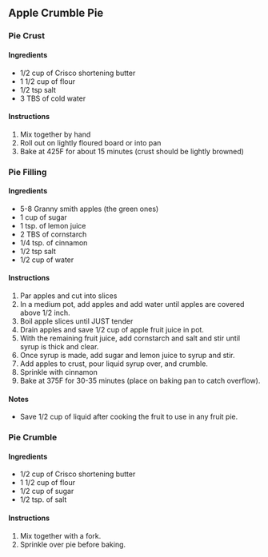 ## Apple Crumble Pie

### Pie Crust

#### Ingredients
- 1/2 cup of Crisco shortening butter
- 1 1/2 cup of flour
- 1/2 tsp salt
- 3 TBS of cold water

#### Instructions
1. Mix together by hand
2. Roll out on lightly floured board or into pan
3. Bake at 425F for about 15 minutes (crust should be lightly browned)


### Pie Filling

#### Ingredients
- 5-8 Granny smith apples (the green ones)
- 1 cup of sugar
- 1 tsp. of lemon juice
- 2 TBS of cornstarch
- 1/4 tsp. of cinnamon 
- 1/2 tsp salt
- 1/2 cup of water

#### Instructions
1. Par apples and cut into slices
2. In a medium pot, add apples and add water until apples are covered above 1/2 inch.
3. Boil apple slices until JUST tender
3. Drain apples and save 1/2 cup of apple fruit juice in pot.
4. With the remaining fruit juice, add cornstarch and salt and stir until syrup is thick and clear.
5. Once syrup is made, add sugar and lemon juice to syrup and stir.
6. Add apples to crust, pour liquid syrup over, and crumble. 
7. Sprinkle with cinnamon 
8. Bake at 375F for 30-35 minutes (place on baking pan to catch overflow).

#### Notes
- Save 1/2 cup of liquid after cooking the fruit to use in any fruit pie.

### Pie Crumble

#### Ingredients
- 1/2 cup of Crisco shortening butter
- 1 1/2 cup of flour
- 1/2 cup of sugar
- 1/2 tsp. of salt

#### Instructions
1. Mix together with a fork.
2. Sprinkle over pie before baking.

